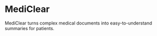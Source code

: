 # MediClear
MediClear turns complex medical documents into easy-to-understand summaries for patients.
